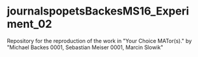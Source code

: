 # journalspopetsBackesMS16_Experiment_02
Repository for the reproduction of the work in "Your Choice MATor(s)." by "Michael Backes 0001, Sebastian Meiser 0001, Marcin Slowik"

